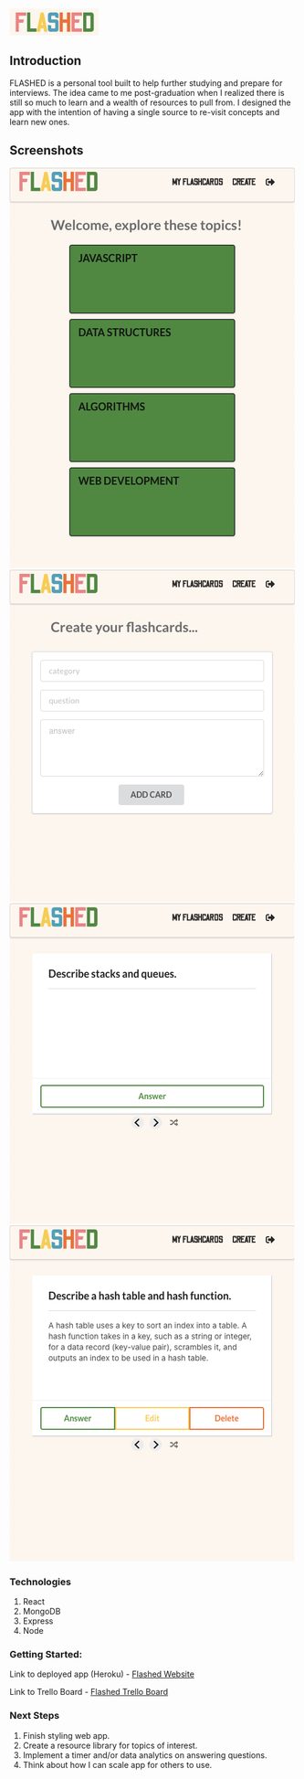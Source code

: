 <img src="/public/flashed_logo.png" />

## Introduction 

FLASHED is a personal tool built to help further studying and prepare for interviews. The idea came to me post-graduation when I realized there is still so much to learn and a wealth of resources to pull from. I designed the app with the intention of having a single source to re-visit concepts and learn new ones. 

## Screenshots
<img src="/public/homepage.png" />
<img src="/public/formpage.png" />
<img src="/public/cardpage.png" />
<img src="/public/profilepage.png" />

### Technologies
1. React
2. MongoDB
3. Express
4. Node

### Getting Started:

Link to deployed app (Heroku) - [Flashed Website](https://flashed.herokuapp.com/)

Link to Trello Board - [Flashed Trello Board](https://trello.com/b/6RoL50et/flash-card)

### Next Steps
1. Finish styling web app.
2. Create a resource library for topics of interest.
3. Implement a timer and/or data analytics on answering questions.
4. Think about how I can scale app for others to use.